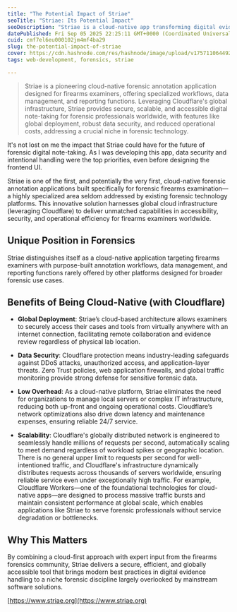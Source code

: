```yaml
---
title: "The Potential Impact of Striae"
seoTitle: "Striae: Its Potential Impact"
seoDescription: "Striae is a cloud-native app transforming digital evidence handling for firearms examiners, offering improved security, accessibility, and efficiency"
datePublished: Fri Sep 05 2025 22:25:11 GMT+0000 (Coordinated Universal Time)
cuid: cmf7el6eu000102jm4mf4ba29
slug: the-potential-impact-of-striae
cover: https://cdn.hashnode.com/res/hashnode/image/upload/v1757110644921/ca124e13-54d4-4699-9ad6-538b01251815.png
tags: web-development, forensics, striae

---
```


> Striae is a pioneering cloud-native forensic annotation application designed for firearms examiners, offering specialized workflows, data management, and reporting functions. Leveraging Cloudflare's global infrastructure, Striae provides secure, scalable, and accessible digital note-taking for forensic professionals worldwide, with features like global deployment, robust data security, and reduced operational costs, addressing a crucial niche in forensic technology.

It's not lost on me the impact that Striae could have for the future of forensic digital note-taking. As I was developing this app, data security and intentional handling were the top priorities, even before designing the frontend UI.

Striae is one of the first, and potentially the very first, cloud-native forensic annotation applications built specifically for forensic firearms examination—a highly specialized area seldom addressed by existing forensic technology platforms. This innovative solution harnesses global cloud infrastructure (leveraging Cloudflare) to deliver unmatched capabilities in accessibility, security, and operational efficiency for firearms examiners worldwide.

## **Unique Position in Forensics**

Striae distinguishes itself as a cloud-native application targeting firearms examiners with purpose-built annotation workflows, data management, and reporting functions rarely offered by other platforms designed for broader forensic use cases.

## Benefits of Being Cloud-Native (with Cloudflare)

* **Global Deployment**: Striae’s cloud-based architecture allows examiners to securely access their cases and tools from virtually anywhere with an internet connection, facilitating remote collaboration and evidence review regardless of physical lab location.
    

* **Data Security**: Cloudflare protection means industry-leading safeguards against DDoS attacks, unauthorized access, and application-layer threats. Zero Trust policies, web application firewalls, and global traffic monitoring provide strong defense for sensitive forensic data.
    
* **Low Overhead**: As a cloud-native platform, Striae eliminates the need for organizations to manage local servers or complex IT infrastructure, reducing both up-front and ongoing operational costs. Cloudflare’s network optimizations also drive down latency and maintenance expenses, ensuring reliable 24/7 service.
    
* **Scalability**: Cloudflare's globally distributed network is engineered to seamlessly handle millions of requests per second, automatically scaling to meet demand regardless of workload spikes or geographic location. There is no general upper limit to requests per second for well-intentioned traffic, and Cloudflare's infrastructure dynamically distributes requests across thousands of servers worldwide, ensuring reliable service even under exceptionally high traffic. For example, Cloudflare Workers—one of the foundational technologies for cloud-native apps—are designed to process massive traffic bursts and maintain consistent performance at global scale, which enables applications like Striae to serve forensic professionals without service degradation or bottlenecks.
    

## Why This Matters

By combining a cloud-first approach with expert input from the firearms forensics community, Striae delivers a secure, efficient, and globally accessible tool that brings modern best practices in digital evidence handling to a niche forensic discipline largely overlooked by mainstream software solutions.

[https://www.striae.org](https://www.striae.org)